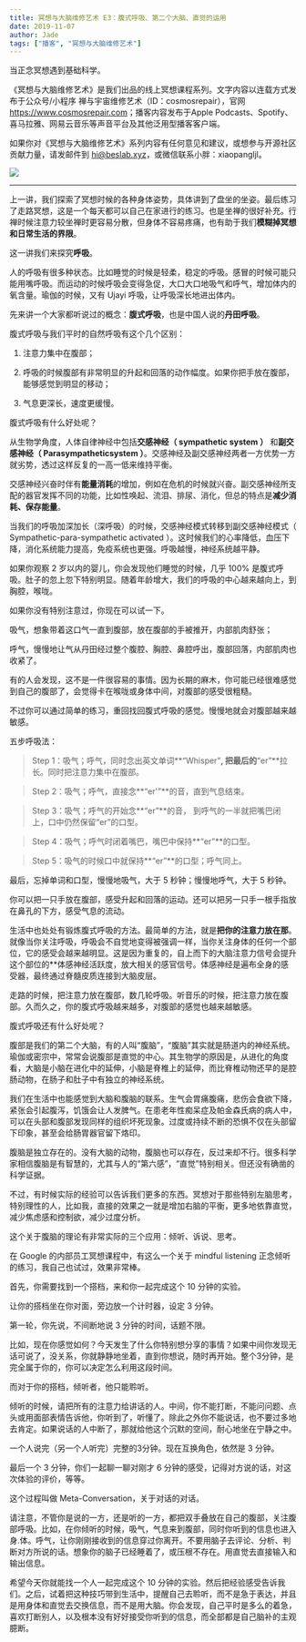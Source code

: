 ```yaml
---
title: 冥想与大脑维修艺术 E3：腹式呼吸、第二个大脑、直觉的运用
date: 2019-11-07
author: Jade
tags: ["播客", "冥想与大脑维修艺术"]
---
```


当正念冥想遇到基础科学。

<!--more-->
​
《冥想与大脑维修艺术》是我们出品的线上冥想课程系列。文字内容以连载方式发布于公众号/小程序 禅与宇宙维修艺术（ID：cosmosrepair），官网 <https://www.cosmosrepair.com>；播客内容发布于Apple Podcasts、Spotify、喜马拉雅、网易云音乐等声音平台及其他泛用型播客客户端。

如果你对《冥想与大脑维修艺术》系列内容有任何意见和建议，或想参与开源社区贡献力量，请发邮件到 hi@beslab.xyz，或微信联系小胖：xiaopangljl。

![](https://tva1.sinaimg.cn/large/006y8mN6ly1g8h6s92wczj312w0gkh3o.jpg)

- - - - - 

上一讲，我们探索了冥想时候的各种身体姿势，具体讲到了盘坐的坐姿。最后练习了走路冥想，这是一个每天都可以自己在家进行的练习。也是坐禅的很好补充。行禅时候注意力较坐禅时更容易分散，但身体不容易疼痛，也有助于我们**模糊掉冥想和日常生活的界限**。

这一讲我们来探究**呼吸**。

人的呼吸有很多种状态。比如睡觉的时候是轻柔，稳定的呼吸。感冒的时候可能只能用嘴呼吸。而运动的时候呼吸会变得急促，大口大口地吸气和呼气，增加体内的氧含量。瑜伽的时候，又有 Ujayi 呼吸，让呼吸深长地进出体内。

先来讲一个大家都听说过的概念：**腹式呼吸**，也是中国人说的**丹田呼吸**。

腹式呼吸与我们平时的自然呼吸有这个几个区别：

1. 注意力集中在腹部；

2. 呼吸的时候腹部有非常明显的升起和回落的动作幅度。如果你把手放在腹部，能够感觉到明显的移动；

3. 气息更深长，速度更缓慢。

腹式呼吸有什么好处呢？

从生物学角度，人体自律神经中包括**交感神经（ sympathetic system ）** 和**副交感神经（ Parasympatheticsystem ）**。交感神经及副交感神经两者一方优势一方就劣势，透过这样反复的一高一低来维持平衡。

交感神经兴奋时伴有**能量消耗**的增加，例如在危机的时候就兴奋。副交感神经所支配的器官发挥不同的功能，比如性唤起、流泪、排尿、消化，但总的特点是**减少消耗、保存能量**。

当我们的呼吸加深加长（深呼吸）的时候，交感神经模式转移到副交感神经模式（ Sympathetic-para-sympathetic activated ）。这时候我们的心率降低，血压下降，消化系统能力提高，免疫系统也更强。呼吸越慢，神经系统越平静。

如果你观察 2 岁以内的婴儿，你会发现他们睡觉的时候，几乎 100% 是腹式呼吸。肚子的忽上忽下特别明显。随着年龄增大，我们的呼吸的中心越来越向上，到胸腔，喉咙。

如果你没有特别注意过，你现在可以试一下。

吸气，想象带着这口气一直到腹部，放在腹部的手被推开，内部肌肉舒张；

呼气，慢慢地让气从丹田经过整个腹腔、胸腔、鼻腔呼出，腹部回落，内部肌肉也收紧了。

有的人会发现，这不是一件很容易的事情。因为长期的麻木，你可能已经很难感觉到自己的腹部了，会觉得卡在喉咙或身体中间，对腹部的感受很粗糙。

不过你可以通过简单的练习，重回找回腹式呼吸的感觉。慢慢地就会对腹部越来越敏感。

五步呼吸法：

> Step 1：吸气；呼气，同时念出英文单词**“Whisper”**, 把最后的**“er”**拉长。同时把注意力集中在腹部。

> Step 2：吸气；呼气，直接念**“er'”**的音，直到气息结束。

> Step 3：吸气；呼气的开始念**“er”**的音， 到呼气的一半就把嘴巴闭上，口中仍然保留“er”的口型。

> Step 4：吸气；呼气时闭着嘴巴，嘴巴中保持**“er”**的口型。

> Step 5：吸气的时候口中就保持**“er”**的口型；呼气同上。

最后，忘掉单词和口型，慢慢地吸气，大于 5 秒钟；慢慢地呼气，大于 5 秒钟。

你可以把一只手放在腹部，感受升起和回落的运动。还可以把另一只手一根手指放在鼻孔的下方，感受气息的流动。

生活中也处处有锻炼腹式呼吸的方法。最简单的方法，就是**把你的注意力放在那**。就像当你关注呼吸，呼吸会不自觉地变得被强调一样，当你关注身体的任何一个部位，它的感受会越来越明显。这是因为重复的，自上而下的大脑注意力信号会提升这个部位的**体感神经活跃度，放大相关的感官信号。体感神经是遍布全身的感受器，最终通过脊髓皮质连接到大脑皮层。

走路的时候，把注意力放在腹部，数几轮呼吸。听音乐的时候，把注意力放在腹部。久而久之，你的腹式呼吸越来越多，对腹部的感觉也越来越敏感。

腹式呼吸还有什么好处呢？

腹部是我们的第二个大脑，有的人叫“腹脑”，“腹脑”其实就是肠道内的神经系统。瑜伽或密宗中，常常会说腹部是直觉的中心。其生物学的原因是，从进化的角度看，大脑是小脑在进化中的延伸，小脑是脊椎上的延伸，而比脊椎动物还早的是腔肠动物，在肠子和肚子中有独立的神经系统。

我们在生活中也能感觉到大脑和腹脑的联系。生气会胃痛腹痛，悲伤会食欲下降，紧张会引起腹泻，饥饿会让人发脾气。在患老年性痴呆症及帕金森氏病的病人中，可以在头部和腹部发现同样的组织坏死现象。过度或持续不断的恐惧不仅在头部留下印象，甚至会给肠胃器官留下烙印。

腹脑是独立存在的。没有大脑的动物，腹脑也可以存在，反过来却不行。很多科学家相信腹脑是有智慧的，尤其与人的“第六感”，“直觉”特别相关。但还没有确凿的科学证据。

不过，有时候实际的经验可以告诉我们更多的东西。冥想对于那些特别左脑思考，特别理性的人，比如我，直接的效果之一就是增加右脑的平衡，更多地依靠直觉，减少焦虑感和控制欲，减少过度分析。

这个关于腹脑的理论有非常实际的三个应用：倾听、诉说、思考。

在 Google 的内部员工冥想课程中，有这么一个关于 mindful listening 正念倾听的练习，我自己也试过，效果非常棒。

首先，你需要找到一个搭档，来和你一起完成这个 10 分钟的实验。

让你的搭档坐在你对面，旁边放一个计时器，设定 3 分钟。

第一轮，你先说，不间断地说 3 分钟的时间，话题不限。

比如，现在你感觉如何？今天发生了什么你特别想分享的事情？如果中间你发现无话可说了，没关系，你就静静地坐着，直到你想说，随时再开始。整个3分钟，是完全属于你的，你可以决定怎么利用这段时间。

而对于你的搭档，倾听者，他只能聆听。

倾听的时候，请把所有的注意力给讲话的人。中间，你不能打断，不能问问题、点头或用面部表情告诉他，你听到了，听懂了。除此之外你不能说话，也不要过多地去肯定。如果说话的人中断了，那就给他这个沉默的空间，耐心地坐在宁静之中。

一个人说完（另一个人听完）完整的3分钟。现在互换角色，依然是 3 分钟。

最后一个 3 分钟，你们一起聊一聊对刚才 6 分钟的感受，记得对方说的话，对这次体验的评价，等等。

这个过程叫做 Meta-Conversation，关于对话的对话。



请注意，不管你是说的一方，还是听的一方，都把双手叠放在自己的腹部，关注腹部呼吸。比如，在你倾听的时候，吸气，气息来到腹部，同时你听到的信息也进入身.体。呼气，让你刚刚接收到的信息穿过你离开。不要用脑子去评论、分析、判断对方所说的话。想象你的脑子已经睡着了，或压根不存在。用直觉去直接输入和输出信息。

希望今天你就能找一个人一起完成这个 10 分钟的实验。然后把经验感受告诉我们。之后，试着把这种技巧带到生活中，提醒自己去聆听，而不是急于表达，并且是用身体和直觉去交换信息，而不是用大脑。你会发现，自己平时是多么的着急，喜欢打断别人，以及根本没有好好接受你听到的信息，而全部都是自己脑补的主观臆断。